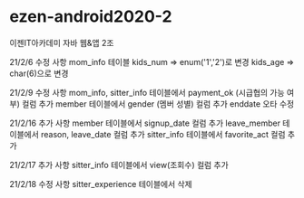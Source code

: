 # ezen-android2020-2
이젠IT아카데미 자바 웹&amp;앱 2조

21/2/6 수정 사항
mom_info 테이블
kids_num => enum('1','2')로 변경
kids_age => char(6)으로 변경

21/2/9 수정 사항
mom_info, sitter_info 테이블에서 payment_ok (시급협의 가능 여부) 컬럼 추가 
member 테이블에서 gender (멤버 성별) 컬럼 추가 
enddate 오타 수정

21/2/16 추가 사항
member 테이블에서 signup_date 컬럼 추가
leave_member 테이블에서 reason, leave_date 컬럼 추가
sitter_info 테이블에서 favorite_act 컬럼 추가 

21/2/17 추가 사항
sitter_info 테이블에서 view(조회수) 컬럼 추가 

21/2/18 수정 사항
sitter_experience 테이블에서 삭제


